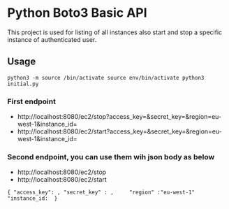 # Python Boto3 Basic API
This project is used for listing of all instances also start and stop a specific instance of authenticated user.

## Usage
``python3 -m source /bin/activate
source env/bin/activate
python3 initial.py``

### First endpoint
* http://localhost:8080/ec2/stop?access_key=&secret_key=&region=eu-west-1&instance_id=
* http://localhost:8080/ec2/start?access_key=&secret_key=&region=eu-west-1&instance_id=

### Second endpoint, you can use them wih json body as below
* http://localhost:8080/ec2/stop
* http://localhost:8080/ec2/start

`{
    "access_key": ,
    "secret_key" : ,    
    "region" :"eu-west-1"
    "instance_id: 
}`
